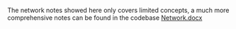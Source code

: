 The network notes showed here only covers limited concepts, a much more comprehensive notes can be found in the codebase [Network.docx](https://github.com/wenhaoy-0428/Docs/blob/master/Network/Network.docx)
